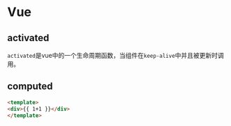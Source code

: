 # Vue

## activated

`activated`是vue中的一个生命周期函数，当组件在`keep-alive`中并且被更新时调用。

## computed

```html
<template>
<div>{{ 1+1 }}</div>
</template>
```
